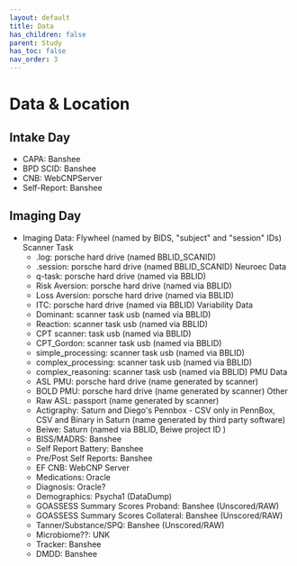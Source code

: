```yaml
---
layout: default
title: Data 
has_children: false
parent: Study
has_toc: false
nav_order: 3
---
```


# Data  & Location

## Intake Day
- CAPA: Banshee
- BPD SCID:	Banshee 
- CNB:	WebCNPServer
- Self-Report: Banshee

## Imaging Day
- Imaging Data: Flywheel (named by BIDS, "subject" and "session" IDs)
    Scanner Task 	
    - .log:	porsche hard drive (named BBLID_SCANID)
    - .session:	porsche hard drive (named BBLID_SCANID)
    Neuroec Data	
    - q-task: porsche hard drive (named via BBLID)
    - Risk Aversion: porsche hard drive (named via BBLID)
    - Loss Aversion: porsche hard drive (named via BBLID)
    - ITC: porsche hard drive (named via BBLID)
    Variability Data	
    - Dominant: scanner task usb (named via BBLID)
    - Reaction: scanner task usb (named via BBLID)
    - CPT scanner: task usb (named via BBLID)
    - CPT_Gordon: scanner task usb (named via BBLID) 
    - simple_processing: scanner task usb (named via BBLID)
    - complex_processing: scanner task usb (named via BBLID)
    - complex_reasoning: scanner task usb (named via BBLID) 
    PMU Data	
    - ASL PMU: porsche hard drive (name generated by scanner)
    - BOLD PMU: porsche hard drive (name generated by scanner)
    Other	
    - Raw ASL: passport (name generated by scanner)
    - Actigraphy: Saturn and Diego's Pennbox - CSV only in PennBox, CSV and Binary in Saturn (name generated by third party software)
    - Beiwe: Saturn (named via BBLID, Beiwe project ID )
    - BISS/MADRS: Banshee
    - Self Report Battery: Banshee
    - Pre/Post Self Reports: Banshee
    - EF CNB: WebCNP Server
	- Medications: Oracle
    - Diagnosis: Oracle?
    - Demographics:	Psycha1 (DataDump) 
    - GOASSESS Summary Scores Proband: Banshee (Unscored/RAW)
    - GOASSESS Summary Scores Collateral: Banshee (Unscored/RAW)
    - Tanner/Substance/SPQ: Banshee (Unscored/RAW)
    - Microbiome??: UNK
    - Tracker: Banshee 
    - DMDD: Banshee
